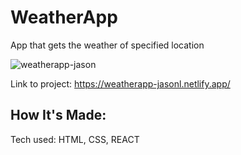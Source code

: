 
# WeatherApp
App that gets the weather of specified location

![weatherapp-jason](https://user-images.githubusercontent.com/11216742/170198343-09ea7013-d62f-4d2b-adff-cc41a413075c.png)

Link to project: https://weatherapp-jasonl.netlify.app/

<h2>How It's Made:</h2>

Tech used: HTML, CSS, REACT
